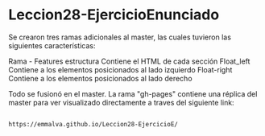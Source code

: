 # Leccion28-EjercicioEnunciado  

Se crearon tres ramas adicionales al master, las cuales tuvieron las siguientes características:

Rama                    -             Features
estructura                      Contiene el HTML de cada sección
Float_left                      Contiene a los elementos posicionados al lado izquierdo
Float-right                     Contiene a los elementos posicionados al lado derecho

Todo se fusionó en el master.
La rama "gh-pages" contiene una réplica del master para ver visualizado directamente a traves del siguiente link:
                                                                                 
                                                                                 https://emmalva.github.io/Leccion28-EjercicioE/
